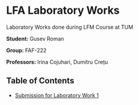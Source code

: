 # LFA Laboratory Works
Laboratory Works done during LFM Course at TUM

**Student:** Gusev Roman

**Group:** FAF-222

**Professors:** Irina Cojuhari, Dumitru Crețu

## Table of Contents
- [Submission for Laboratory Work 1](src/Lab1/README.md)